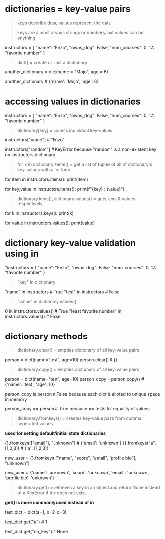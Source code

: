 # dictionaries = key-value pairs

> keys describe data, values represent the data
>
> keys are almost always strings or numbers, but values can be anything

instructors = {
    "name": "Enzo",
    "owns_dog": False,
    "num_courses": 0,
    17: "favorite number"
}

> dict() = create or cast a dictionary

another_dictionary = dict(name = "Mojo", age = 6)

another_dictionary # {'name': 'Mojo', 'age': 6}

# accessing values in dictionaries

instructors = {
    "name": "Enzo",
    "owns_dog": False,
    "num_courses": 0,
    17: "favorite number"
}

> dictionary[key] = access individual key-values

instructors["name"] # "Enzo"

instructors["random"] # KeyError because "random" is a non-existent key on instructors dictionary 

> for x in dictionary.items() = get a list of tuples of all of dictionary's key-values with a for loop

for item in instructors.items():
    print(item)

for key,value in instructors.items():
    print(f"{key} : {value}")

> dictionary.keys(), dictionary.values() = gets keys & values respectively

for k in instructors.keys():
    print(k)

for value in instructors.values():
    print(value)

# dictionary key-value validation using in

"instructors = {
    "name": "Enzo",
    "owns_dog": False,
    "num_courses": 0,
    17: "favorite number"
}

> "key" in dictionary

"name" in instructors # True
"test" in instructors # False

> "value" in dictionary.values()

0 in instructors.values() # True
"least favorite number" in instructors.values() # False

# dictionary methods

> dictionary.clear() = empties dictionary of all key-value pairs

person = dict(name="test", age=10)
person.clear() # {}

> dictionary.copy() = empties dictionary of all key-value pairs

person = dict(name="test", age=10)
person_copy = person.copy() # {'name': 'test', 'age': 10}

person_copy is person # False because each dict is alloted to unique space in memory

person_copy == person # True because == tests for equality of values

> dictionary.fromkeys() = creates key-value pairs from comma seperated values

__used for setting default/initial state dictionaries__

{}.fromkeys(["email"], "unknown") # {'email': 'unknown'}
{}.fromkeys("a", [1,2,3]) # {'a': [1,2,3]}

new_user = {}.fromkeys(["name", "score", "email", "profile bio"], "unknown")

new_user # {'name': 'unknown', 'score': 'unknown', 'email': 'unknown', 'profile bio': 'unknown'}

> dictionary.get() = retrieves a key in an object and return None instead of a KeyError if the does not exist

__get() is more commonly used instead of in__

test_dict = dict(a=1, b=2, c=3)

test_dict.get("a") # 1

test_dict.get("no_key") # None